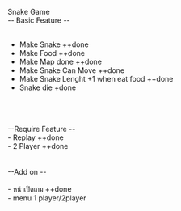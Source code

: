Snake Game
<br />
-- Basic Feature --<br />
<br />
- Make Snake  ++done<br />
- Make Food ++done<br />
- Make Map done ++done<br />
- Make Snake Can Move ++done<br />
- Make Snake Lenght +1 when eat food ++done<br />
- Snake die +done<br />
<br />
<br />
<br />
--Require Feature --<br />
- Replay ++done<br />
- 2 Player ++done<br />
<br />
<br />
--Add on --<br />
<br />
- หน้าเปิดเกม ++done<br />
- menu 1 player/2player<br />
